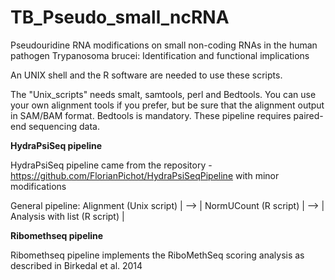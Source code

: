 # TB_Pseudo_small_ncRNA
Pseudouridine RNA modifications on small non-coding RNAs in the human pathogen Trypanosoma brucei: Identification and functional implications



An UNIX shell and the R software are needed to use these scripts.

The "Unix_scripts" needs smalt, samtools, perl and Bedtools. You can use your own  alignment tools if you prefer, but be sure that the alignment output in SAM/BAM format. Bedtools is mandatory. These pipeline requires paired-end sequencing data.

**HydraPsiSeq pipeline**

HydraPsiSeq pipeline came from the repository - https://github.com/FlorianPichot/HydraPsiSeqPipeline with minor modifications

General pipeline:
 Alignment (Unix script) | --> | NormUCount (R script) | --> | Analysis with list (R script) |
 
**Ribomethseq pipeline**

Ribomethseq pipeline implements the RiboMethSeq scoring analysis as described in Birkedal et al. 2014
 
